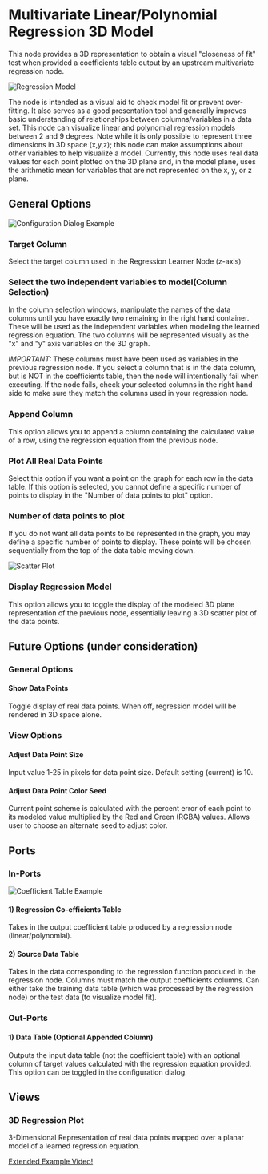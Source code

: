 # Multivariate Linear/Polynomial Regression 3D Model
This node provides a 3D representation to obtain a visual "closeness of fit" test when provided a coefficients table output by an upstream multivariate regression node.

![Regression Model](assets/regressionModel.PNG)

The node is intended as a visual aid to check model fit or prevent over-fitting. It also serves as a good presentation tool and generally improves basic understanding of relationships between columns/variables in a data set. This node can visualize linear and polynomial regression models between 2 and 9 degrees. Note while it is only possible to represent three dimensions in 3D space (x,y,z); this node can make assumptions about other variables to help visualize a model. Currently, this node uses real data values for each point plotted on the 3D plane and, in the model plane, uses the arithmetic mean for variables that are not represented on the x, y, or z plane. 

## General Options

![Configuration Dialog Example](assets/dialog.PNG)

### Target Column
Select the target column used in the Regression Learner Node (z-axis)
### Select the two independent variables to model(Column Selection)
In the column selection windows, manipulate the names of the data columns until you have exactly two remaining in the right hand container. These will be used as the independent variables when modeling the learned regression equation. The two columns will be represented visually as the "x" and "y" axis variables on the 3D graph. 

_IMPORTANT:_ These columns must have been used as variables in the previous regression node. If you select a column that is in the data column, but is NOT in the coefficients table, then the node will intentionally fail when executing. If the node fails, check your selected columns in the right hand side to make sure they match the columns used in your regression node.

### Append Column
This option allows you to append a column containing the calculated value of a row, using the regression equation from the previous node.

### Plot All Real Data Points
Select this option if you want a point on the graph for each row in the data table. If this option is selected, you cannot define a specific number of points to display in the "Number of data points to plot" option.

### Number of data points to plot
If you do not want all data points to be represented in the graph, you may define a specific number of points to display. These points will be chosen sequentially from the top of the data table moving down.

![Scatter Plot](assets/scatter.PNG)

### Display Regression Model 
This option allows you to toggle the display of the modeled 3D plane representation of the previous node, essentially leaving a 3D scatter plot of the data points.

## Future Options (under consideration)

### General Options

#### Show Data Points
Toggle display of real data points. When off, regression model will be rendered in 3D space alone.

### View Options

#### Adjust Data Point Size
Input value 1-25 in pixels for data point size. Default setting (current) is 10.

#### Adjust Data Point Color Seed
Current point scheme is calculated with the percent error of each point to its modeled value multiplied by the Red and Green (RGBA) values. Allows user to choose an alternate seed to adjust color.
    
## Ports

### In-Ports
![Coefficient Table Example](assets/Poly_Regress.PNG)
#### 1) Regression Co-efficients Table
Takes in the output coefficient table produced by a regression node (linear/polynomial).
#### 2) Source Data Table
Takes in the data corresponding to the regression function produced in the regression node. Columns must match the output coefficients columns. Can either take the training data table (which was processed by the regression node) or the test data (to visualize model fit).

### Out-Ports
#### 1) Data Table (Optional Appended Column)
Outputs the input data table (not the coefficient table) with an optional column of target values calculated with the regression equation provided. This option can be toggled in the configuration dialog.

## Views
### 3D Regression Plot
3-Dimensional Representation of real data points mapped over a planar model of a learned regression equation.

[Extended Example Video!](https://drive.google.com/file/d/1wwDSmTdSw_J7H7Bmsf8fwbyj_weYeOy5/view)
